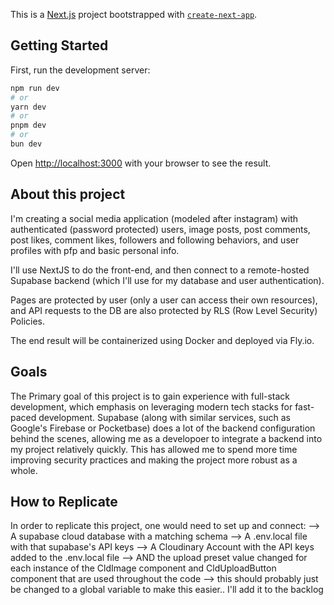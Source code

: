 This is a [Next.js](https://nextjs.org) project bootstrapped with [`create-next-app`](https://nextjs.org/docs/app/api-reference/cli/create-next-app).

## Getting Started

First, run the development server:

```bash
npm run dev
# or
yarn dev
# or
pnpm dev
# or
bun dev
```

Open [http://localhost:3000](http://localhost:3000) with your browser to see the result.


## About this project

I'm creating a social media application (modeled after instagram) with authenticated (password protected) users, image posts, post comments, post likes, comment likes, followers and following behaviors, and user profiles with pfp and basic personal info.

I'll use NextJS to do the front-end, and then connect to a remote-hosted Supabase backend (which I'll use for my database and user authentication). 

Pages are protected by user (only a user can access their own resources), and API requests to the DB are also protected by RLS (Row Level Security) Policies.

The end result will be containerized using Docker and deployed via Fly.io.


## Goals

The Primary goal of this project is to gain experience with full-stack development, which emphasis on leveraging modern tech stacks for fast-paced development. Supabase (along with similar services, such as Google's Firebase or Pocketbase) does a lot of the backend configuration behind the scenes, allowing me as a developoer to integrate a backend into my project relatively quickly. This has allowed me to spend more time improving security practices and making the project more robust as a whole.


## How to Replicate

In order to replicate this project, one would need to set up and connect:
--> A supabase cloud database with a matching schema
    --> A .env.local file with that supabase's API keys
--> A Cloudinary Account with the API keys added to the .env.local file
    --> AND the upload preset value changed for each instance of the CldImage component and CldUploadButton component that are used throughout the code
        --> this should probably just be changed to a global variable to make this easier.. I'll add it to the backlog